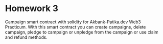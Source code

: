 # Homework 3
Campaign smart contract with solidity for Akbank-Patika.dev Web3 Practicum.
With this smart contract you can create campaigns, delete campaign, pledge to campaign or unpledge from the campaign or use claim and refund methods.
